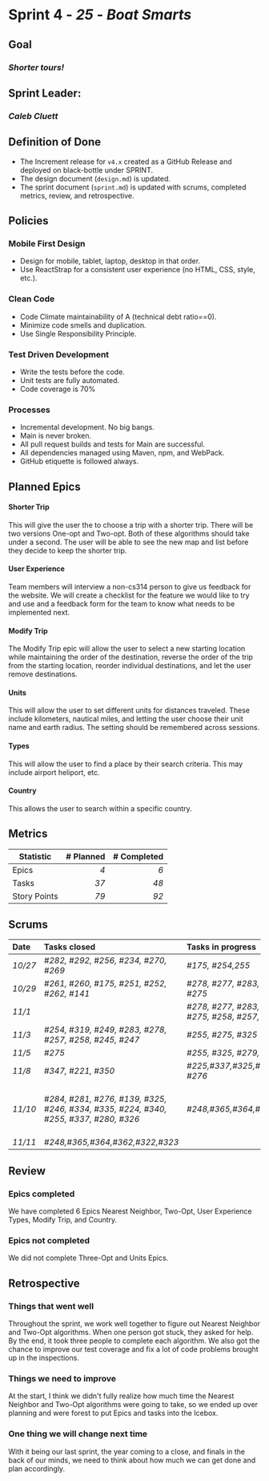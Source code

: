 # Sprint 4 - *25* - *Boat Smarts*


## Goal
### *Shorter tours!*

## Sprint Leader: 
### *Caleb Cluett*

## Definition of Done

* The Increment release for `v4.x` created as a GitHub Release and deployed on black-bottle under SPRINT.
* The design document (`design.md`) is updated.
* The sprint document (`sprint.md`) is updated with scrums, completed metrics, review, and retrospective.

## Policies

### Mobile First Design
* Design for mobile, tablet, laptop, desktop in that order.
* Use ReactStrap for a consistent user experience (no HTML, CSS, style, etc.).

### Clean Code
* Code Climate maintainability of A (technical debt ratio==0).
* Minimize code smells and duplication.
* Use Single Responsibility Principle.

### Test Driven Development
* Write the tests before the code.
* Unit tests are fully automated.
* Code coverage is 70%

### Processes
* Incremental development.  No big bangs.
* Main is never broken. 
* All pull request builds and tests for Main are successful.
* All dependencies managed using Maven, npm, and WebPack.
* GitHub etiquette is followed always.


## Planned Epics


#### Shorter Trip
This will give the user the to choose a trip with a shorter trip. There will be two versions One-opt and Two-opt. Both of these algorithms should take under a second.
The user will be able to see the new map and list before they decide to keep the shorter trip.

#### User Experience
Team members will interview a non-cs314 person to give us feedback for the website. We will create a checklist for the feature we would like to try and use and a feedback form for the team to know what needs to be implemented next.

#### Modify Trip
The Modify Trip epic will allow the user to select a new starting location while maintaining the order of the destination, reverse the order of the trip from the starting location, reorder individual destinations, and let the user remove destinations.

#### Units
This will allow the user to set different units for distances traveled. These include kilometers, nautical miles, and letting the user choose their unit name and earth radius. The setting should be remembered across sessions.

#### Types
This will allow the user to find a place by their search criteria. This may include airport heliport, etc.
		
#### Country
This allows the user to search within a specific country.

## Metrics

| Statistic | # Planned | # Completed |
| --- | ---: | ---: |
| Epics | *4* | *6* |
| Tasks |  *37*   | *48* | 
| Story Points |  *79*  | *92* | 



## Scrums

| Date | Tasks closed  | Tasks in progress | Impediments |
| :--- | :--- | :--- | :--- |
| *10/27* | *#282, #292, #256, #234, #270, #269* | *#175, #254,255* |  | 
| *10/29* | *#261, #260, #175, #251, #252, #262, #141* | *#278, #277, #283, #254, #255, #275* | Modify Trip|
| *11/1* | | *#278, #277, #283, #254, #255, #275, #258, #257, #247* | |
| *11/3* | *#254, #319, #249, #283, #278, #257, #258, #245, #247* | *#255, #275, #325* | Nearest Neighber |
| *11/5* | *#275* | *#255, #325, #279, #276, #281* | |
| *11/8* | *#347, #221, #350* | *#225,#337,#325,#256,#246,#281, #276* | |
| *11/10* | *#284, #281, #276, #139, #325, #246, #334, #335, #224, #340, #255, #337, #280, #326* | *#248,#365,#364,#362* | Two-Opt, User Experience, Country, Types |
| *11/11* | *#248,#365,#364,#362,#322,#323*| | |



## Review

### Epics completed  

We have completed 6 Epics Nearest Neighbor, Two-Opt, User Experience Types, Modify Trip, and Country.

### Epics not completed 

We did not complete Three-Opt and Units Epics.

## Retrospective

### Things that went well

Throughout the sprint, we work well together to figure out Nearest Neighbor and Two-Opt algorithms. When one person got stuck, they asked for help. By the end, it took three people to complete each algorithm. We also got the chance to improve our test coverage and fix a lot of code problems brought up in the inspections.

### Things we need to improve

At the start, I think we didn't fully realize how much time the Nearest Neighbor and Two-Opt algorithms were going to take, so we ended up over planning and were forest to put Epics and tasks into the Icebox.

### One thing we will change next time

With it being our last sprint, the year coming to a close, and finals in the back of our minds, we need to think about how much we can get done and plan accordingly. 
